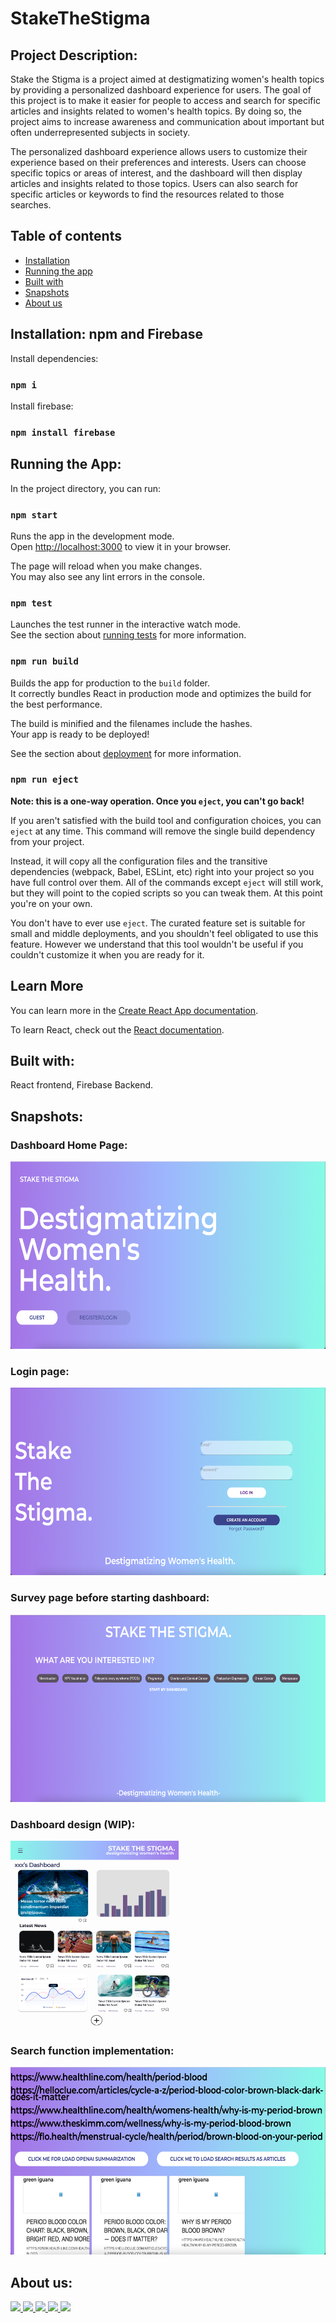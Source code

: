 # StakeTheStigma
## Project Description:  
Stake the Stigma is a project aimed at destigmatizing women's health topics by providing a personalized dashboard experience for users. The goal of this project is to make it easier for people to access and search for specific articles and insights related to women's health topics. By doing so, the project aims to increase awareness and communication about important but often underrepresented subjects in society.

The personalized dashboard experience allows users to customize their experience based on their preferences and interests. Users can choose specific topics or areas of interest, and the dashboard will then display articles and insights related to those topics. Users can also search for specific articles or keywords to find the resources related to those searches.
## Table of contents

- [Installation](#installation-npm-and-firebase)
- [Running the app](#running-the-app)
- [Built with](#built-with)
- [Snapshots](#snapshots)
- [About us](#about-us)

## Installation: npm and Firebase 
 
 Install dependencies:
### `npm i`
 Install firebase:
### `npm install firebase` 


## Running the App:

In the project directory, you can run:

### `npm start`

Runs the app in the development mode.\
Open [http://localhost:3000](http://localhost:3000) to view it in your browser.

The page will reload when you make changes.\
You may also see any lint errors in the console.

### `npm test`

Launches the test runner in the interactive watch mode.\
See the section about [running tests](https://facebook.github.io/create-react-app/docs/running-tests) for more information.

### `npm run build`

Builds the app for production to the `build` folder.\
It correctly bundles React in production mode and optimizes the build for the best performance.

The build is minified and the filenames include the hashes.\
Your app is ready to be deployed!

See the section about [deployment](https://facebook.github.io/create-react-app/docs/deployment) for more information.

### `npm run eject`

**Note: this is a one-way operation. Once you `eject`, you can't go back!**

If you aren't satisfied with the build tool and configuration choices, you can `eject` at any time. This command will remove the single build dependency from your project.

Instead, it will copy all the configuration files and the transitive dependencies (webpack, Babel, ESLint, etc) right into your project so you have full control over them. All of the commands except `eject` will still work, but they will point to the copied scripts so you can tweak them. At this point you're on your own.

You don't have to ever use `eject`. The curated feature set is suitable for small and middle deployments, and you shouldn't feel obligated to use this feature. However we understand that this tool wouldn't be useful if you couldn't customize it when you are ready for it.

## Learn More

You can learn more in the [Create React App documentation](https://facebook.github.io/create-react-app/docs/getting-started).

To learn React, check out the [React documentation](https://reactjs.org/).

## Built with:  
React frontend, Firebase Backend. 

## Snapshots:
<p align="middle">
 <h3>Dashboard Home Page:</h3>
  <img height="300" src="https://github.com/elaineleiyoung/StakeTheStigma/blob/master/assets/screenshot1.png"/>
 <h3>Login page:</h3>
 <img height="300" src="https://github.com/elaineleiyoung/StakeTheStigma/blob/master/assets/screenshot2.png"/>
 <h3>Survey page before starting dashboard: </h3>
 <img height="300" src="https://github.com/elaineleiyoung/StakeTheStigma/blob/master/assets/screenshot3.png"/>
 <h3>Dashboard design (WIP):</h3>
 <img height="300" src="https://github.com/elaineleiyoung/StakeTheStigma/blob/master/assets/screenshot4.png"/>
 <h3>Search function implementation:</h3>
 <img height="300" src="https://github.com/elaineleiyoung/StakeTheStigma/blob/master/assets/screenshot5.png"/>
</p>

## About us: 
<a href="https://github.com/gigialc">
  <img src="https://github.com/gigialc.png?size=70">
</a>

<a href="https://github.com/elaineleiyoung">
  <img src="https://github.com/elaineleiyoung.png?size=70">
</a>

<a href="https://github.com/gnvy">
  <img src="https://github.com/gnvy.png?size=70">
</a>

<a href="https://github.com/IvanYangg">
  <img src="https://github.com/IvanYangg.png?size=70">
</a>

<a href="https://github.com/jamxiao2025">
  <img src="https://github.com/jamxiao2025.png?size=70">
</a>
